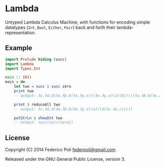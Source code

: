 # Lambda

Untyped Lambda Calculus Machine, with functions for encoding simple datatypes (`Int`, `Bool`, `Either`, `Pair`) back and forth their lambda-representation.

## Example

```haskell
import Prelude hiding (succ)
import Lambda
import Types.Int

main :: IO()
main = do
	let two = succ $ succ zero
	print two
	-- output: λc.λd.d(λa.λb.b(λx.λy.x)((λx.λy.x)(a)(b)))((λa.λb.b(λx.λy.x)((λx.λy.x)(a)(b)))(c)(d))

	print $ reduceAll two
	-- output: λc.λd.d(λa.λb.b(λx.λy.x)(a))(d(λc.λa.c)(c))

	putStrLn $ showInt two
	-- output: succ(succ(zero))
```

## License

Copyright (C) 2014 Federico Poli <federpoli@gmail.com>

Released under the GNU General Public License, version 3.
